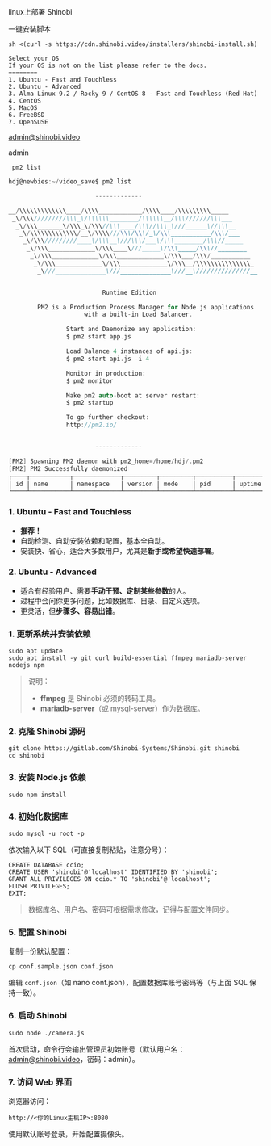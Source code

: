 linux上部署 Shinobi 

一键安装脚本

```
sh <(curl -s https://cdn.shinobi.video/installers/shinobi-install.sh)
```

```
Select your OS
If your OS is not on the list please refer to the docs.
========
1. Ubuntu - Fast and Touchless
2. Ubuntu - Advanced
3. Alma Linux 9.2 / Rocky 9 / CentOS 8 - Fast and Touchless (Red Hat)
4. CentOS
5. MacOS
6. FreeBSD
7. OpenSUSE

```

admin@shinobi.video

admin

     pm2 list

```c
hdj@newbies:~/video_save$ pm2 list

                        -------------

__/\\\\\\\\\\\\\____/\\\\____________/\\\\____/\\\\\\\\\_____
 _\/\\\/////////\\\_\/\\\\\\________/\\\\\\__/\\\///////\\\___
  _\/\\\_______\/\\\_\/\\\//\\\____/\\\//\\\_\///______\//\\\__
   _\/\\\\\\\\\\\\\/__\/\\\\///\\\/\\\/_\/\\\___________/\\\/___
    _\/\\\/////////____\/\\\__\///\\\/___\/\\\________/\\\//_____
     _\/\\\_____________\/\\\____\///_____\/\\\_____/\\\//________
      _\/\\\_____________\/\\\_____________\/\\\___/\\\/___________
       _\/\\\_____________\/\\\_____________\/\\\__/\\\\\\\\\\\\\\\_
        _\///______________\///______________\///__\///////////////__


                          Runtime Edition

        PM2 is a Production Process Manager for Node.js applications
                     with a built-in Load Balancer.

                Start and Daemonize any application:
                $ pm2 start app.js

                Load Balance 4 instances of api.js:
                $ pm2 start api.js -i 4

                Monitor in production:
                $ pm2 monitor

                Make pm2 auto-boot at server restart:
                $ pm2 startup

                To go further checkout:
                http://pm2.io/


                        -------------

[PM2] Spawning PM2 daemon with pm2_home=/home/hdj/.pm2
[PM2] PM2 Successfully daemonized
┌────┬───────────┬─────────────┬─────────┬─────────┬──────────┬────────┬──────┬───────────┬──────────┬──────────┬──────────┬──────────┐
│ id │ name      │ namespace   │ version │ mode    │ pid      │ uptime │ ↺    │ status    │ cpu      │ mem      │ user     │ watching │
└────┴───────────┴─────────────┴─────────┴─────────┴──────────┴────────┴──────┴───────────┴──────────┴──────────┴──────────┴──────────┘

```



### **1. Ubuntu - Fast and Touchless**

- **推荐！**
- 自动检测、自动安装依赖和配置，基本全自动。
- 安装快、省心，适合大多数用户，尤其是**新手或希望快速部署**。

### **2. Ubuntu - Advanced**

- 适合有经验用户、需要**手动干预、定制某些参数**的人。
- 过程中会问你更多问题，比如数据库、目录、自定义选项。
- 更灵活，但**步骤多、容易出错**。











### 1. **更新系统并安装依赖**

```
sudo apt update
sudo apt install -y git curl build-essential ffmpeg mariadb-server nodejs npm
```

> 说明：
>
> - **ffmpeg** 是 Shinobi 必须的转码工具。
> - **mariadb-server**（或 mysql-server）作为数据库。

### 2. **克隆 Shinobi 源码**

```
git clone https://gitlab.com/Shinobi-Systems/Shinobi.git shinobi
cd shinobi
```

### 3. **安装 Node.js 依赖**

```
sudo npm install
```

### 4. **初始化数据库**

```
sudo mysql -u root -p
```

依次输入以下 SQL（可直接复制粘贴，注意分号）：

```
CREATE DATABASE ccio;
CREATE USER 'shinobi'@'localhost' IDENTIFIED BY 'shinobi';
GRANT ALL PRIVILEGES ON ccio.* TO 'shinobi'@'localhost';
FLUSH PRIVILEGES;
EXIT;
```

> 数据库名、用户名、密码可根据需求修改，记得与配置文件同步。

### 5. **配置 Shinobi**

复制一份默认配置：

```
cp conf.sample.json conf.json
```

编辑 `conf.json`（如 nano conf.json），配置数据库账号密码等（与上面 SQL 保持一致）。

### 6. **启动 Shinobi**

```
sudo node ./camera.js
```

首次启动，命令行会输出管理员初始账号（默认用户名：admin@shinobi.video，密码：admin）。

### 7. **访问 Web 界面**

浏览器访问：

```
http://<你的Linux主机IP>:8080
```

使用默认账号登录，开始配置摄像头。
